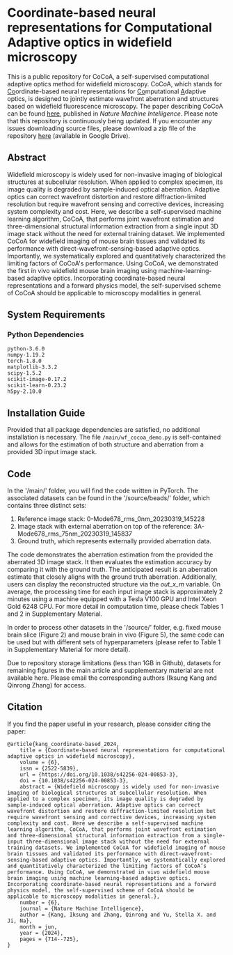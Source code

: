 # Coordinate-based neural representations for Computational Adaptive optics in widefield microscopy
This is a public repository for CoCoA, a self-supervised computational adaptive optics method for widefield microscopy. CoCoA, which stands for <u>Co</u>ordinate-based neural representations for <u>Co</u>mputational <u>A</u>daptive optics, is designed to jointly estimate wavefront aberration and structures based on widefield fluorescence microscopy. The paper describing CoCoA can be found <a href="https://www.nature.com/articles/s42256-024-00853-3">here</a>, published in _Nature Machine Intelligence_. Please note that this repository is continuously being updated. If you encounter any issues downloading source files, please download a zip file of the repository <a href="https://drive.google.com/file/d/1NSbZEPbJJuKwv6JcknqLJB0iPBAkmFYn/view?usp=sharing">here</a> (available in Google Drive).

## **Abstract**
Widefield microscopy is widely used for non-invasive imaging of biological structures at subcellular resolution. When applied to complex specimen, its image quality is degraded by sample-induced optical aberration. Adaptive optics can correct wavefront distortion and restore diffraction-limited resolution but require wavefront sensing and corrective devices, increasing system complexity and cost. Here, we describe a self-supervised machine learning algorithm, CoCoA, that performs joint wavefront estimation and three-dimensional structural information extraction from a single input 3D image stack without the need for external training dataset. We implemented CoCoA for widefield imaging of mouse brain tissues and validated its performance with direct-wavefront-sensing-based adaptive optics. Importantly, we systematically explored and quantitatively characterized the limiting factors of CoCoA's performance. Using CoCoA, we demonstrated the first in vivo widefield mouse brain imaging using machine-learning-based adaptive optics. Incorporating coordinate-based neural representations and a forward physics model, the self-supervised scheme of CoCoA should be applicable to microscopy modalities in general.

## System Requirements
### Python Dependencies
    python-3.6.0
    numpy-1.19.2
    torch-1.8.0
    matplotlib-3.3.2
    scipy-1.5.2
    scikit-image-0.17.2
    scikit-learn-0.23.2
    h5py-2.10.0

## Installation Guide
Provided that all package dependencies are satisfied, no additional installation is necessary. The file `/main/wf_cocoa_demo.py` is self-contained and allows for the estimation of both structure and aberration from a provided 3D input image stack.

## Code
In the '/main/' folder, you will find the code written in PyTorch. The associated datasets can be found in the '/source/beads/' folder, which contains three distinct sets:

1. Reference image stack: 0-Mode678_rms_0nm_20230319_145228
2. Image stack with external aberration on top of the reference: 3A-Mode678_rms_75nm_20230319_145837
3. Ground truth, which represents externally provided aberration data.

The code demonstrates the aberration estimation from the provided the aberrated 3D image stack. It then evaluates the estimation accuracy by comparing it with the ground truth. The anticipated result is an aberration estimate that closely aligns with the ground truth aberration. Additionally, users can display the reconstructed structure via the _out_x_m_ variable. On average, the processing time for each input image stack is approximately 2 minutes using a machine equipped with a Tesla V100 GPU and Intel Xeon Gold 6248 CPU. For more detail in computation time, please check  Tables 1 and 2 in Supplementary Material.

In order to process other datasets in the '/source/' folder, e.g. fixed mouse brain slice (Figure 2) and mouse brain in vivo (Figure 5), the same code can be used but with different sets of hyperparameters (please refer to Table 1 in Supplementary Material for more detail).

Due to repository storage limitations (less than 1GB in Github), datasets for remaining figures in the main article and supplementary material are not available here. Please email the corresponding authors (Iksung Kang and Qinrong Zhang) for access.


## Citation
If you find the paper useful in your research, please consider citing the paper:
    
    @article{kang_coordinate-based_2024,
    	title = {Coordinate-based neural representations for computational adaptive optics in widefield microscopy},
    	volume = {6},
    	issn = {2522-5839},
    	url = {https://doi.org/10.1038/s42256-024-00853-3},
    	doi = {10.1038/s42256-024-00853-3},
    	abstract = {Widefield microscopy is widely used for non-invasive imaging of biological structures at subcellular resolution. When applied to a complex specimen, its image quality is degraded by sample-induced optical aberration. Adaptive optics can correct wavefront distortion and restore diffraction-limited resolution but require wavefront sensing and corrective devices, increasing system complexity and cost. Here we describe a self-supervised machine learning algorithm, CoCoA, that performs joint wavefront estimation and three-dimensional structural information extraction from a single-input three-dimensional image stack without the need for external training datasets. We implemented CoCoA for widefield imaging of mouse brain tissues and validated its performance with direct-wavefront-sensing-based adaptive optics. Importantly, we systematically explored and quantitatively characterized the limiting factors of CoCoA’s performance. Using CoCoA, we demonstrated in vivo widefield mouse brain imaging using machine learning-based adaptive optics. Incorporating coordinate-based neural representations and a forward physics model, the self-supervised scheme of CoCoA should be applicable to microscopy modalities in general.},
    	number = {6},
    	journal = {Nature Machine Intelligence},
    	author = {Kang, Iksung and Zhang, Qinrong and Yu, Stella X. and Ji, Na},
    	month = jun,
    	year = {2024},
    	pages = {714--725},
    }
